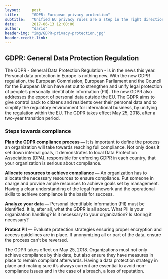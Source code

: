 ```yaml
---
layout:     post
title:      "GDPR: European privacy protection"
subtitle:   "Unified EU privacy rules are a step in the right direction."
date:       2017-06-13 12:00:00
author:     "dario"
header-img: "img/GDPR-privacy-protection.jpg"
header-credit-link:
---
```


## GDPR: General Data Protection Regulation

The GDPR - General Data Protection Regulation - is in the news this year. Personal data protection in Europe is nothing new. With the new GDPR regulation, the European Commission, European Parliament and the Council for the European Union have set out to strengthen and unify legal protection of people’s personally identifiable information (PII). The new GDPR also addresses the export of personal data outside the EU. The GDPR aims to give control back to citizens and residents over their personal data and to simplify the regulatory environment for international business, by unifying the regulation within the EU. The GDPR takes effect May 25, 2018, after a two-year transition period.

### Steps towards compliance
**Plan the GDPR compliance process —** It is important to define the process an organization will take towards reaching full compliance. Not only does it set down internal goals, it demonstrates to local Data Protection Associations (DPA), responsible for enforcing GDPR in each country, that your organization is serious about compliance.

**Allocate resources to achieve compliance —** An organization has to allocate the necessary resources to ensure compliance. Put someone in charge and provide ample resources to achieve goals set by management. Having a clear understanding of the legal framework and the operational skills to achieve compliance is the basis for success.

**Analyze your data —**  Personal identifiable information (PII) must be identified. It is, after all, what the GDPR is all about. What PII is your organization handling? Is it necessary to your organization? Is storing it necessary?

**Protect PII —** Evaluate protection strategies ensuring proper encryption and access guidelines are in place. If anonymizing all or part of the data, ensure the process can't be reversed.

The GDPR takes effect on May 25, 2018. Organizations must not only achieve compliance by this date, but also ensure they have measures in place to remain compliant afterwards. Having a data protection strategy in place and making sure it’s always current are essential to avoid non-compliance issues and in the case of a breach, a loss of reputation.

